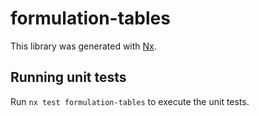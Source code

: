 # formulation-tables

This library was generated with [Nx](https://nx.dev).

## Running unit tests

Run `nx test formulation-tables` to execute the unit tests.
